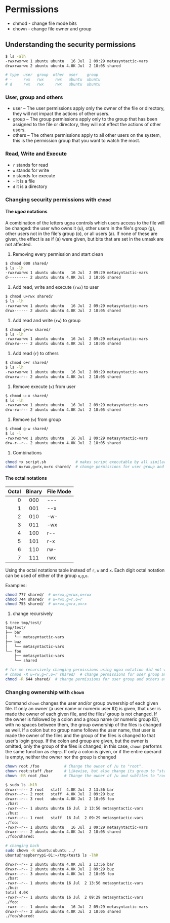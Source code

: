 # Permissions

* chmod - change file mode bits
* chown - change file owner and group

## Understanding the security permissions

```bash
$ ls -alh 
-rwxrwxrwx 1 ubuntu ubuntu   16 Jul  2 09:29 metasyntactic-vars
drwxrwxrwx 2 ubuntu ubuntu 4.0K Jul  2 18:05 shared

# type  user  group  other  user    group  
# -     rwx   rwx     rwx   ubuntu  ubuntu 
# d     rwx   rwx     rwx   ubuntu  ubuntu
```

### User, group and others

* user – The user permissions apply only the owner of the file or directory, they will not impact the actions of other users.
* group – The group permissions apply only to the group that has been assigned to the file or directory, they will not effect the actions of other users.
* others – The others permissions apply to all other users on the system, this is the permission group that you want to watch the most.

### Read, Write and Execute

* `r` stands for read 
* `w` stands for write 
* `x` stands for execute 
* `-` it is a file
* `d` it is a directory

### Changing security permissions with `chmod`

#### The _ugoa_ notations

A combination of the letters ugoa controls which users access to the file will be changed: the user who owns it \(u\), other users in the file's group \(g\), other users not in the file's group \(o\), or all users \(a\). If none of these are given, the effect is as if \(a\) were given, but bits that are set in the umask are not affected.

1. Removing every permission and start clean

```bash
$ chmod 000 shared/
$ ls -lh 
-rwxrwxrwx 1 ubuntu ubuntu   16 Jul  2 09:29 metasyntactic-vars
d--------- 2 ubuntu ubuntu 4.0K Jul  2 18:05 shared
```

1. Add read, write and execute \(`rwx`\) to user

```bash
$ chmod u+rwx shared/
$ ls -lh
-rwxrwxrwx 1 ubuntu ubuntu   16 Jul  2 09:29 metasyntactic-vars
drwx------ 2 ubuntu ubuntu 4.0K Jul  2 18:05 shared
```

1. Add read and write \(`rw`\) to group

```bash
$ chmod g+rw shared/
$ ls -lh 
-rwxrwxrwx 1 ubuntu ubuntu   16 Jul  2 09:29 metasyntactic-vars
drwxrw---- 2 ubuntu ubuntu 4.0K Jul  2 18:05 shared
```

1. Add read \(`r`\) to others

```bash
$ chmod o+r shared/
$ ls -lh 
-rwxrwxrwx 1 ubuntu ubuntu   16 Jul  2 09:29 metasyntactic-vars
drwxrw-r-- 2 ubuntu ubuntu 4.0K Jul  2 18:05 shared
```

1. Remove execute \(`x`\) from user

```bash
$ chmod u-x shared/
$ ls -lh 
-rwxrwxrwx 1 ubuntu ubuntu   16 Jul  2 09:29 metasyntactic-vars
drw-rw-r-- 2 ubuntu ubuntu 4.0K Jul  2 18:05 shared
```

1. Remove \(`w`\) from group

```bash
$ chmod g-w shared/
$ ls -l 
-rwxrwxrwx 1 ubuntu ubuntu   16 Jul  2 09:29 metasyntactic-vars
drw-r--r-- 2 ubuntu ubuntu 4.0K Jul  2 18:05 shared
```

1. Combinations 

```bash
chmod +x script.sh             # makes script executable by all similar to: chmod a+x script.sh
chmod u=rwx,g=rx,o=rx shared/  # change permissions for user group and others at the same time
```

#### The octal notations

| Octal | Binary | File Mode |
| ---: | :---: | :--- |
| 0 | 000 | --- |
| 1 | 001 | --x |
| 2 | 010 | -w- |
| 3 | 011 | -wx |
| 4 | 100 | r-- |
| 5 | 101 | r-x |
| 6 | 110 | rw- |
| 7 | 111 | rwx |

Using the octal notations table instead of `r`, `w` and `x`. Each digit octal notation can be used of either of the group `u`,`g`,`o`.

Examples:

```bash
chmod 777 shared/  # u=rwx,g=rwx,o=rwx
chmod 744 shared/  # u=rwx,g=r,o=r
chmod 755 shared/  # u=rwx,g=rx,o=rx
```

1. change recursively 

```bash
$ tree tmp/test/
tmp/test/
├── bar
│   └── metasyntactic-vars
├── buz
│   └── metasyntactic-vars
└── foo
    ├── metasyntactic-vars
    └── shared

# for me recursively changing permissions using ugoa notation did not work
# chmod -R u=rw,g=r,o=r shared/  # change permissions for user group and others at the same time
chmod -R 644 shared/  # change permissions for user group and others at the same time
```

### Changing ownership with `chown`

Command `chown` changes the user and/or group ownership of each given file. If only an owner \(a user name or numeric user ID\) is given, that user is made the owner of each given file, and the files' group is not changed. If the owner is followed by a colon and a group name \(or numeric group ID\), with no spaces between them, the group ownership of the files is changed as well. If a colon but no group name follows the user name, that user is made the owner of the files and the group of the files is changed to that user's login group. If the colon and group are given, but the owner is omitted, only the group of the files is changed; in this case, `chown` performs the same function as `chgrp`. If only a colon is given, or if the entire operand is empty, neither the owner nor the group is changed

```bash
chown root /foo           # Change the owner of /u to "root".
chown root:staff /bar     # Likewise, but also change its group to "staff".
chown -hR root /buz       # Change the owner of /u and subfiles to "root".

$ sudo ls -hlR
drwxr--r-- 2 root   staff  4.0K Jul  2 13:56 bar
drwxr--r-- 2 root   staff  4.0K Jul  2 09:29 buz
drwxr--r-- 3 root   ubuntu 4.0K Jul  2 18:05 foo
./bar:
-rwxr--r-- 1 ubuntu ubuntu 16 Jul  2 13:56 metasyntactic-vars
./buz:
-rwxr--r-- 1 root   staff  16 Jul  2 09:29 metasyntactic-vars
./foo:
-rwxr--r-- 1 ubuntu ubuntu   16 Jul  2 09:29 metasyntactic-vars
drwxr--r-- 2 ubuntu ubuntu 4.0K Jul  2 18:05 shared
./foo/shared:

# changing back
sudo chown -R ubuntu:ubuntu ../
ubuntu@raspberrypi-01:~/tmp/test$ ls -lhR

drwxr--r-- 2 ubuntu ubuntu 4.0K Jul  2 13:56 bar
drwxr--r-- 2 ubuntu ubuntu 4.0K Jul  2 09:29 buz
drwxr--r-- 3 ubuntu ubuntu 4.0K Jul  2 18:05 foo
./bar:
-rwxr--r-- 1 ubuntu ubuntu 16 Jul  2 13:56 metasyntactic-vars
./buz:
total 4.0K
-rwxr--r-- 1 ubuntu ubuntu 16 Jul  2 09:29 metasyntactic-vars
./foo:
-rwxr--r-- 1 ubuntu ubuntu   16 Jul  2 09:29 metasyntactic-vars
drwxr--r-- 2 ubuntu ubuntu 4.0K Jul  2 18:05 shared
./foo/shared:
```

